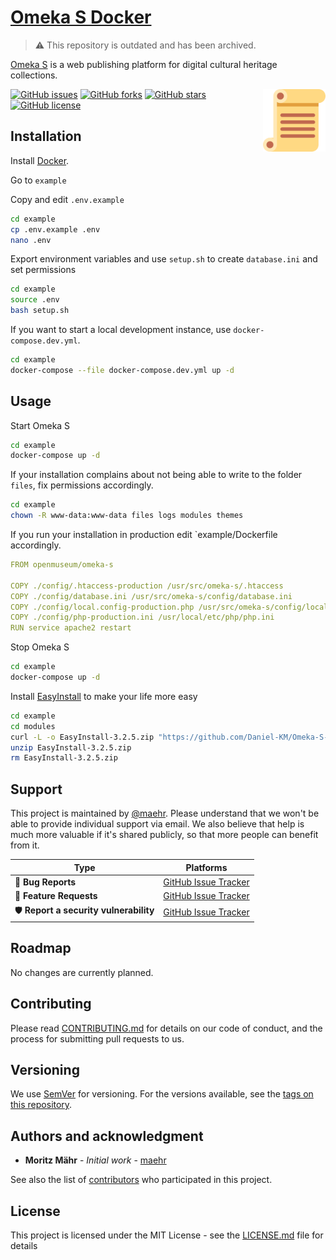 # [Omeka S Docker](https://github.com/open-museum/omeka-s-docker/)

> ⚠️ This repository is outdated and has been archived. 

[Omeka S](https://github.com/omeka/omeka-s/) is a web publishing platform for digital cultural heritage collections.

[<img src="android-chrome-512x512.png" align="right" width="100">](https://open-museum.github.io/omeka-s-docker/)

[![GitHub issues](https://img.shields.io/github/issues/maehr/omeka-s-docker.svg)](https://github.com/maehr/omeka-s-docker/issues)
[![GitHub forks](https://img.shields.io/github/forks/maehr/omeka-s-docker.svg)](https://github.com/maehr/omeka-s-docker/network)
[![GitHub stars](https://img.shields.io/github/stars/maehr/omeka-s-docker.svg)](https://github.com/maehr/omeka-s-docker/stargazers)
[![GitHub license](https://img.shields.io/github/license/maehr/omeka-s-docker.svg)](https://github.com/maehr/omeka-s-docker/blob/master/LICENSE.md)

## Installation

Install [Docker](https://www.docker.com/).

Go to `example`

Copy and edit `.env.example`

```bash
cd example
cp .env.example .env
nano .env
```

Export environment variables and use `setup.sh` to create `database.ini` and set permissions

```bash
cd example
source .env
bash setup.sh
```

If you want to start a local development instance, use `docker-compose.dev.yml`.

```bash
cd example
docker-compose --file docker-compose.dev.yml up -d
```

## Usage

Start Omeka S

```bash
cd example
docker-compose up -d
```

If your installation complains about not being able to write to the folder `files`, fix permissions accordingly.

```bash
cd example
chown -R www-data:www-data files logs modules themes
```

If you run your installation in production edit `example/Dockerfile accordingly.

```yaml
FROM openmuseum/omeka-s

COPY ./config/.htaccess-production /usr/src/omeka-s/.htaccess
COPY ./config/database.ini /usr/src/omeka-s/config/database.ini
COPY ./config/local.config-production.php /usr/src/omeka-s/config/local.config.php
COPY ./config/php-production.ini /usr/local/etc/php/php.ini
RUN service apache2 restart
```

Stop Omeka S

```bash
cd example
docker-compose up -d
```

Install [EasyInstall](https://github.com/Daniel-KM/Omeka-S-module-EasyInstall) to make your life more easy

```bash
cd example
cd modules
curl -L -o EasyInstall-3.2.5.zip "https://github.com/Daniel-KM/Omeka-S-module-EasyInstall/releases/download/3.2.5/EasyInstall-3.2.5.zip"
unzip EasyInstall-3.2.5.zip
rm EasyInstall-3.2.5.zip
```

## Support

This project is maintained by [@maehr](https://github.com/maehr). Please understand that we won't be able to provide individual support via email. We also believe that help is much more valuable if it's shared publicly, so that more people can benefit from it.

| Type                   | Platforms                                                    |
| ---------------------- | ------------------------------------------------------------ |
| 🚨 **Bug Reports**      | [GitHub Issue Tracker](https://github.com/maehr/omeka-s-docker/issues) |
| 🎁 **Feature Requests** | [GitHub Issue Tracker](https://github.com/maehr/omeka-s-docker/issues) |
| 🛡 **Report a security vulnerability**      | [GitHub Issue Tracker](https://github.com/maehr/omeka-s-docker/issues) |

## Roadmap

No changes are currently planned.

## Contributing

Please read [CONTRIBUTING.md](CONTRIBUTING.md) for details on our code of conduct, and the process for submitting pull requests to us.

## Versioning

We use [SemVer](http://semver.org/) for versioning. For the versions available, see the [tags on this repository](https://github.com/maehr/omeka-s-docker/tags).

## Authors and acknowledgment

- **Moritz Mähr** - _Initial work_ - [maehr](https://github.com/maehr)

See also the list of [contributors](https://github.com/maehr/omeka-s-docker/graphs/contributors) who participated in this project.

## License

This project is licensed under the MIT License - see the [LICENSE.md](LICENSE.md) file for details
